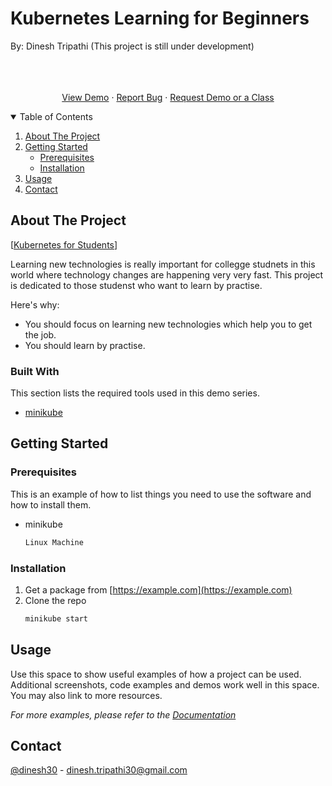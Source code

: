 # Kubernetes Learning for Beginners

By: Dinesh Tripathi  (This project is still under development)

  <p align="center">
    <br />
    <a href=""><strong></strong></a>
    <br />
    <br />
    <a href="##">View Demo</a>
    ·
    <a href="###">Report Bug</a>
    ·
    <a href="###">Request Demo or a Class</a>
  </p>



<!-- TABLE OF CONTENTS -->
<details open="open">
  <summary>Table of Contents</summary>
  <ol>
    <li>
      <a href="#about-the-project">About The Project</a>
    </li>
    <li>
      <a href="#getting-started">Getting Started</a>
      <ul>
        <li><a href="#prerequisites">Prerequisites</a></li>
        <li><a href="#installation">Installation</a></li>
      </ul>
    </li>
    <li><a href="#usage">Usage</a></li>
    <li><a href="#contact">Contact</a></li>
  </ol>
</details>



<!-- ABOUT THE PROJECT -->
## About The Project

[[Kubernetes for Students]()]

Learning new technologies is really important for  collegge studnets in this world where technology  changes are happening very very fast. This project  is dedicated to  those  studenst  who want to learn by  practise. 

Here's why:
* You should focus on learning new  technologies which help you  to get  the  job.
* You should learn  by   practise.


### Built With

This section lists the required tools used in this demo  series.
* [minikube](https://minikube.sigs.k8s.io/docs/)




<!-- GETTING STARTED -->
## Getting Started


### Prerequisites

This is an example of how to list things you need to use the software and how to install them.
* minikube
  ```sh
  Linux Machine
  ```

### Installation

1. Get a package  from [https://example.com](https://example.com)
2. Clone the repo
   ```sh
   minikube start
   ```




<!-- USAGE EXAMPLES -->
## Usage

Use this space to show useful examples of how a project can be used. Additional screenshots, code examples and demos work well in this space. You may also link to more resources.

_For more examples, please refer to the [Documentation](https://example.com)_





## Contact

[@dinesh30](https://twitter.com/dinesh30) - dinesh.tripathi30@gmail.com






